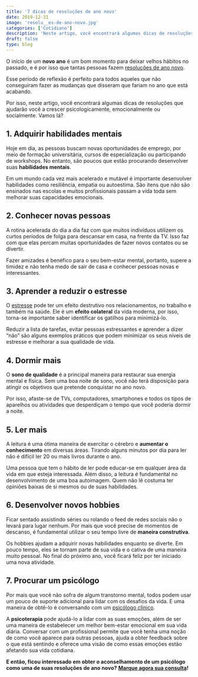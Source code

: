 ```yaml
---
title: '7 dicas de resoluções de ano novo'
date: 2019-12-31
image: 'resolu__es-de-ano-novo.jpg'
categories: ['Cotidiano']
description: 'Neste artigo, você encontrará algumas dicas de resoluções que ajudarão você a crescer psicologicamente, emocionalmente ou socialmente. Vamos lá?'
draft: false
type: blog
---
```


O início de um **novo ano** é um bom momento para deixar velhos hábitos no passado, e é por isso que tantas pessoas fazem [resoluções de ano novo](/como-alcancar-as-resolucoes-de-ano-novo-saiba-como-a-psicologia-pode-te-ajudar/).

Esse período de reflexão é perfeito para todos aqueles que não conseguiram fazer as mudanças que disseram que fariam no ano que está acabando.

Por isso, neste artigo, você encontrará algumas dicas de resoluções que ajudarão você a crescer psicologicamente, emocionalmente ou socialmente. Vamos lá?

## **1. Adquirir habilidades mentais**

Hoje em dia, as pessoas buscam novas oportunidades de emprego, por meio de formação universitária, cursos de especialização ou participando de workshops. No entanto, são poucos que estão procurando desenvolver suas **habilidades mentais**.

Em um mundo cada vez mais acelerado e mutável é importante desenvolver habilidades como resiliência, empatia ou autoestima. São itens que não são ensinados nas escolas e muitos profissionais passam a vida toda sem melhorar suas capacidades emocionais.

## **2. Conhecer novas pessoas**

A rotina acelerada do dia a dia faz com que muitos indivíduos utilizem os curtos períodos de folga para descansar em casa, na frente da TV. Isso faz com que elas percam muitas oportunidades de fazer novos contatos ou se divertir.

Fazer amizades é benéfico para o seu bem-estar mental, portanto, supere a timidez e não tenha medo de sair de casa e conhecer pessoas novas e interessantes.

## **3. Aprender a reduzir o estresse**

O [estresse](/como-lidar-com-situacoes-estressantes/) pode ter um efeito destrutivo nos relacionamentos, no trabalho e também na saúde. Ele é um **efeito colateral** da vida moderna, por isso, torna-se importante saber identificar os gatilhos para minimizá-lo.

Reduzir a lista de tarefas, evitar pessoas estressantes e aprender a dizer “não” são alguns exemplos práticos que podem minimizar os seus níveis de estresse e melhorar a sua qualidade de vida.

## **4. Dormir mais**

O **sono de qualidade** é a principal maneira para restaurar sua energia mental e física. Sem uma boa noite de sono, você não terá disposição para atingir os objetivos que pretende conquistar no ano novo.

Por isso, afaste-se de TVs, computadores, smartphones e todos os tipos de aparelhos ou atividades que desperdiçam o tempo que você poderia dormir a noite.

## **5. Ler mais**

A leitura é uma ótima maneira de exercitar o cérebro e **aumentar o conhecimento** em diversas áreas. Tirando alguns minutos por dia para ler não é difícil ler 20 ou mais livros durante o ano.

Uma pessoa que tem o hábito de ler pode educar-se em qualquer área da vida em que esteja interessada. Além disso, a leitura é fundamental no desenvolvimento de uma boa autoimagem. Quem não lê costuma ter opiniões baixas de si mesmos ou de suas habilidades.

## **6. Desenvolver novos hobbies**

Ficar sentado assistindo séries ou rolando o feed de redes sociais não o levará para lugar nenhum. Por mais que você precise de momentos de descanso, é fundamental utilizar o seu tempo livre de **maneira construtiva**.

Os hobbies ajudam a adquirir novas habilidades enquanto se diverte. Em pouco tempo, eles se tornam parte de sua vida e o cativa de uma maneira muito pessoal. No final do próximo ano, você ficará feliz por ter iniciado uma nova atividade.

## **7. Procurar um psicólogo**

Por mais que você não sofra de algum transtorno mental, todos podem usar um pouco de suporte adicional para lidar com os desafios da vida. E uma maneira de obtê-lo é conversando com um [psicólogo clínico](/pra-que-serve-um-psicologo-clinico/).

A **psicoterapia** pode ajudá-lo a lidar com as suas emoções, além de ser uma maneira de estabelecer um melhor bem-estar emocional em sua vida diária. Conversar com um profissional permite que você tenha uma noção de como você aparece para outras pessoas, ajuda a obter feedback sobre o que está sentindo e oferece uma visão de como essas emoções estão afetando sua vida cotidiana.

**E então, ficou interessado em obter o aconselhamento de um psicólogo como uma de suas resoluções de ano novo?** [**Marque agora sua consulta**](/contato/)**!**
